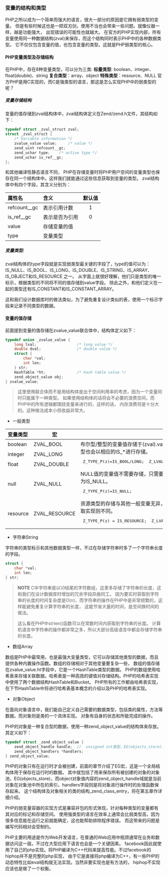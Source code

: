 <!--
author: checkking
date: 2017-01-01
title: PHP内核基础知识(一) 变量的结构和类型
tags: php
category:php
status: publish
summary: 熟悉一下php的弱类型变量实现
-->
### 变量的结构和类型
PHP之所以成为一个简单而强大的语言，很大一部分的原因是它拥有弱类型的变量。 但是有些时候这也是一把双刃剑，使用不当也会带来一些问题。就像仪器一样，越是功能强大， 出现错误的可能性也就越大。
在官方的PHP实现内部，所有变量使用同一种数据结构(zval)来保存，而这个结构同时表示PHP中的各种数据类型。 它不仅仅包含变量的值，也包含变量的类型。这就是PHP弱类型的核心。
#### PHP变量类型及存储结构
在PHP中，存在8种变量类型，可以分为三类:
**标量类型**: boolean、integer、float(double)、string
**复合类型**：array、object
**特殊类型**：resource、NULL
官方PHP是用C实现的，而C是强类型的语言，那这是怎么实现PHP中的弱类型的呢？
##### 变量存储结构
变量的值存储到zval结构体中，zval结构体定义在Zend/zend.h文件，其结构如下：
```c
typedef struct _zval_struct zval;
struct _zval_struct {
	/* Variable information */
	zvalue_value value;		/* value */
	zend_uint refcount__gc;
	zend_uchar type;	/* active type */
	zend_uchar is_ref__gc;
};
```
和其他编译性静态语言不同， PHP在存储变量时将PHP用户空间的变量类型也保存在同一个结构体中。这样我们就能通过这些信息获取到变量的类型。
zval结构体中有四个字段，其含义分别为：

|属性名      |含义         |默认值|
|:------------|:------------|:----------------:|
|refcount__gc|表示引用计数 |1     |
|is_ref__gc  |表示是否为引用|0    |
|value       |存储变量的值  |     |
|type        |变量类型      |     |

##### 变量类型:
zval结构体的type字段就是实现弱类型最关键的字段了，type的值可以为： IS_NULL、IS_BOOL、IS_LONG、IS_DOUBLE、IS_STRING、IS_ARRAY、IS_OBJECT和IS_RESOURCE 之一。 从字面上就很好理解，他们只是类型的唯一标示，根据类型的不同将不同的值存储到value字段。 除此之外，和他们定义在一起的类型还有IS_CONSTANT和IS_CONSTANT_ARRAY。

这和我们设计数据库时的做法类似，为了避免重复设计类似的表，使用一个标示字段来记录不同类型的数据。

#### 变量的值存储
前面提到变量的值存储在zvalue_value联合体中，结构体定义如下：
```c
typedef union _zvalue_value {
    long lval;                  /* long value */
    double dval;                /* double value */
    struct {
        char *val;
        int len;
    } str;
    HashTable *ht;              /* hash table value */
    zend_object_value obj;
} zvalue_value;
```
> 这里使用联合体而不是用结构体是出于空间利用率的考虑，因为一个变量同时只能属于一种类型。 如果使用结构体的话将会不必要的浪费空间，而PHP中的所有逻辑都围绕变量来进行的，这样的话， 内存浪费将是十分大的。这种做法成本小但收益非常大。

* 一般类型
<table>
<thead>
<tr>
<th align="left">变量类型</th>
<th align="center">宏</th>
<th align="left"></th>
</tr>
</thead>
<tbody>
<tr>
<td align="left">boolean</td>
<td align="left">ZVAL_BOOL</td>
<td align="left" rowspan='3'>
布尔型/整型的变量值存储于(zval).value.lval中，其类型也会以相应的IS_*进行存储。
<pre class="c"> Z_TYPE_P(z)=IS_BOOL/LONG;  Z_LVAL_P(z)=((b)!=0); </pre>
</td>
</tr>
<tr>
<td align="left">integer</td>
<td align="left">ZVAL_LONG</td>
</tr>
<tr>
<td align="left">float</td>
<td align="left">ZVAL_DOUBLE</td>
</tr>
<tr>
<td align="left">null</td>
<td align="left">ZVAL_NULL</td>
<td align="left" >
NULL值的变量值不需要存储，只需要把(zval).type标为IS_NULL。
<pre class="c"> Z_TYPE_P(z)=IS_NULL; </pre>
</td>
</tr>
<tr>
<td align="left">resource</td>
<td align="left">ZVAL_RESOURCE</td>
<td align="left" >
资源类型的存储与其他一般变量无异，但其初始化及存取实现则不同。
<pre class="c"> Z_TYPE_P(z) = IS_RESOURCE;  Z_LVAL_P(z) = l; </pre>
</td>
</tr>
</tbody>
</table>

* 字符串String

字符串的类型标示和其他数据类型一样，不过在存储字符串时多了一个字符串长度的字段。

```c
struct {
    char *val;
    int len;
} str;
```

>**NOTE**
>C中字符串是以\0结尾的字符数组，这里多存储了字符串的长度，这和我们在设计数据库时增加的冗余字段异曲同工。
>因为要实时获取到字符串的长度的时间复杂度是O(n)，而字符串的操作在PHP中是非常频繁的，这样能避免重复计算字符串的长度，
>这能节省大量的时间，是空间换时间的做法。
>
>这么看在PHP中strlen()函数可以在常数时间内获取到字符串的长度。
>计算机语言中字符串的操作都非常之多，所以大部分高级语言中都会存储字符串的长度。

* 数组Array

数组是PHP中最常用，也是最强大变量类型，它可以存储其他类型的数据，而且提供各种内置操作函数。数组的存储相对于其他变量要复杂一些，
数组的值存储在zvalue_value.ht字段中，它是一个HashTable类型的数据。
PHP的数组使用哈希表来存储关联数据。哈希表是一种高效的键值对存储结构。PHP的哈希表实现中使用了两个数据结构HashTable和Bucket。
PHP所有的工作都由哈希表实现，在下节HashTable中将进行哈希表基本概念的介绍以及PHP的哈希表实现。

* 对象Object

在面向对象语言中，我们能自己定义自己需要的数据类型，包括类的属性，方法等数据。而对象则是类的一个具体实现。
对象有自身的状态和所能完成的操作。

PHP的对象是一种复合型的数据，使用一种zend_object_value的结构体来存放。其定义如下：

```c
typedef struct _zend_object_value {
    zend_object_handle handle;  //  unsigned int类型，EG(objects_store).object_buckets的索引
    zend_object_handlers *handlers;
} zend_object_value;
```

PHP的对象只有在运行时才会被创建，前面的章节介绍了EG宏，这是一个全局结构体用于保存在运行时的数据。
其中就包括了用来保存所有被创建的对象的对象池，EG(objects_store)，而object对象值内容的zend_object_handle域就是当前
对象在对象池中所在的索引，handlers字段则是将对象进行操作时的处理函数保存起来。
这个结构体及对象相关的类的结构\_zend_class_entry，将在第五章作详细介绍。

PHP的弱变量容器的实现方式是兼容并包的形式体现，针对每种类型的变量都有其对应的标记和存储空间。
使用强类型的语言在效率上通常会比弱类型高，因为很多信息能在运行之前就能确定，这也能帮助排除程序错误。
而这带来的问题是编写代码相对会受制约。

PHP主要的用途是作为Web开发语言，在普通的Web应用中瓶颈通常在业务和数据访问这一层。不过在大型应用下语言也会是一个关键因素。
facebook因此就使用了自己的php实现。将PHP编译为C++代码来提高性能。不过facebook的hiphop并不是完整的php实现，
由于它是直接将php编译为C++，有一些PHP的动态特性比如eval结构就无法实现。当然非要实现也是有方法的，
hiphop不实现应该也是做了一个权衡。
